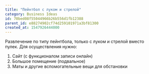 ```yaml
---
title: "Пейнтбол с луком и стрелой"
category: Business Ideas
id: 70bed08f55044966b26b556d1fb12388
parent_id: e88274902cf74d259101971a3bf81300
created_at: 1547926444000
---
```


Развлечение по типу пейнтбола, только с луком и стрелой вместо пулек.
Для осуществления нужно:
1. Сайт (с функционалом записи онлайн)
2. Большое помещение (подвальное)
3. Маты и другие вспомогательные вещи для обстановки
                